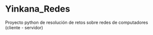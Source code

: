 # Yinkana_Redes
Proyecto python de resolución de retos sobre redes de computadores (cliente - servidor)
